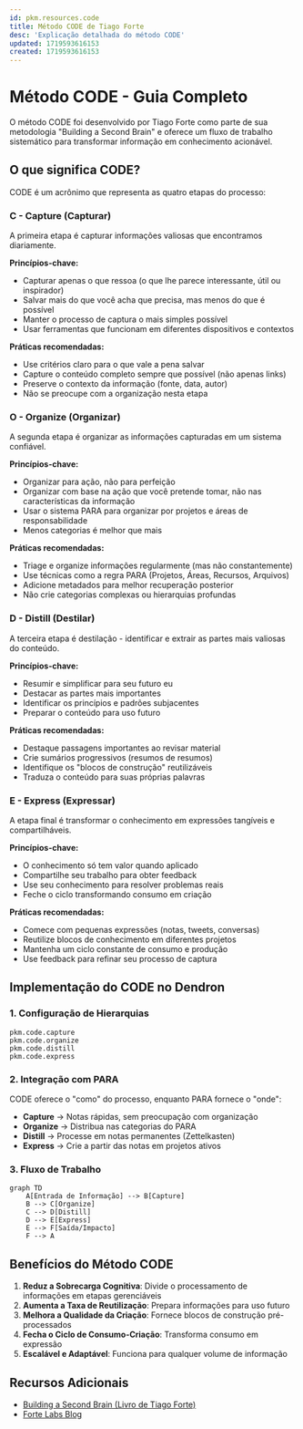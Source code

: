 ```yaml
---
id: pkm.resources.code
title: Método CODE de Tiago Forte
desc: 'Explicação detalhada do método CODE'
updated: 1719593616153
created: 1719593616153
---
```


# Método CODE - Guia Completo

O método CODE foi desenvolvido por Tiago Forte como parte de sua metodologia "Building a Second Brain" e oferece um fluxo de trabalho sistemático para transformar informação em conhecimento acionável.

## O que significa CODE?

CODE é um acrônimo que representa as quatro etapas do processo:

### C - Capture (Capturar)

A primeira etapa é capturar informações valiosas que encontramos diariamente.

**Princípios-chave:**
- Capturar apenas o que ressoa (o que lhe parece interessante, útil ou inspirador)
- Salvar mais do que você acha que precisa, mas menos do que é possível
- Manter o processo de captura o mais simples possível
- Usar ferramentas que funcionam em diferentes dispositivos e contextos

**Práticas recomendadas:**
- Use critérios claro para o que vale a pena salvar
- Capture o conteúdo completo sempre que possível (não apenas links)
- Preserve o contexto da informação (fonte, data, autor)
- Não se preocupe com a organização nesta etapa

### O - Organize (Organizar)

A segunda etapa é organizar as informações capturadas em um sistema confiável.

**Princípios-chave:**
- Organizar para ação, não para perfeição
- Organizar com base na ação que você pretende tomar, não nas características da informação
- Usar o sistema PARA para organizar por projetos e áreas de responsabilidade
- Menos categorias é melhor que mais

**Práticas recomendadas:**
- Triage e organize informações regularmente (mas não constantemente)
- Use técnicas como a regra PARA (Projetos, Áreas, Recursos, Arquivos)
- Adicione metadados para melhor recuperação posterior
- Não crie categorias complexas ou hierarquias profundas

### D - Distill (Destilar)

A terceira etapa é destilação - identificar e extrair as partes mais valiosas do conteúdo.

**Princípios-chave:**
- Resumir e simplificar para seu futuro eu
- Destacar as partes mais importantes
- Identificar os princípios e padrões subjacentes
- Preparar o conteúdo para uso futuro

**Práticas recomendadas:**
- Destaque passagens importantes ao revisar material
- Crie sumários progressivos (resumos de resumos)
- Identifique os "blocos de construção" reutilizáveis
- Traduza o conteúdo para suas próprias palavras

### E - Express (Expressar)

A etapa final é transformar o conhecimento em expressões tangíveis e compartilháveis.

**Princípios-chave:**
- O conhecimento só tem valor quando aplicado
- Compartilhe seu trabalho para obter feedback
- Use seu conhecimento para resolver problemas reais
- Feche o ciclo transformando consumo em criação

**Práticas recomendadas:**
- Comece com pequenas expressões (notas, tweets, conversas)
- Reutilize blocos de conhecimento em diferentes projetos
- Mantenha um ciclo constante de consumo e produção
- Use feedback para refinar seu processo de captura

## Implementação do CODE no Dendron

### 1. Configuração de Hierarquias

```
pkm.code.capture
pkm.code.organize
pkm.code.distill
pkm.code.express
```

### 2. Integração com PARA

CODE oferece o "como" do processo, enquanto PARA fornece o "onde":
- **Capture** → Notas rápidas, sem preocupação com organização
- **Organize** → Distribua nas categorias do PARA
- **Distill** → Processe em notas permanentes (Zettelkasten)
- **Express** → Crie a partir das notas em projetos ativos

### 3. Fluxo de Trabalho

```mermaid
graph TD
    A[Entrada de Informação] --> B[Capture]
    B --> C[Organize]
    C --> D[Distill]
    D --> E[Express]
    E --> F[Saída/Impacto]
    F --> A
```

## Benefícios do Método CODE

1. **Reduz a Sobrecarga Cognitiva**: Divide o processamento de informações em etapas gerenciáveis
2. **Aumenta a Taxa de Reutilização**: Prepara informações para uso futuro
3. **Melhora a Qualidade da Criação**: Fornece blocos de construção pré-processados
4. **Fecha o Ciclo de Consumo-Criação**: Transforma consumo em expressão
5. **Escalável e Adaptável**: Funciona para qualquer volume de informação

## Recursos Adicionais

- [Building a Second Brain (Livro de Tiago Forte)](https://www.buildingasecondbrain.com/)
- [Forte Labs Blog](https://fortelabs.com/blog/)
